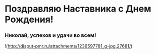 Поздравляю Наставника с Днем Рождения!
=====================

### Николай, успехов и удачи во всем!
!(http://disput-pmr.ru/attachments/1236597781_g-jpg.27681/)